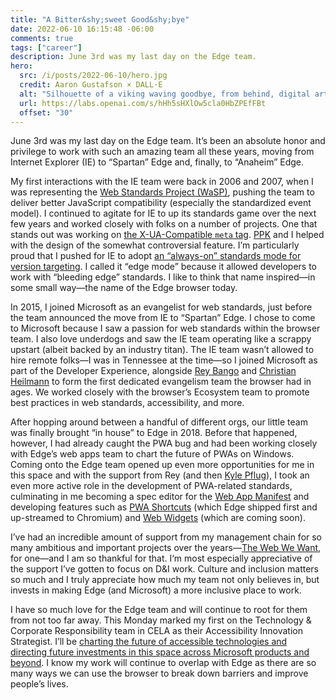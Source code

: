 ```yaml
---
title: "A Bitter&shy;sweet Good&shy;bye"
date: 2022-06-10 16:15:48 -06:00
comments: true
tags: ["career"]
description: June 3rd was my last day on the Edge team.
hero:
  src: /i/posts/2022-06-10/hero.jpg
  credit: Aaron Gustafson × DALL·E
  alt: "Silhouette of a viking waving goodbye, from behind, digital art"
  url: https://labs.openai.com/s/hHh5sHXlOw5cla0HbZPEfFBt
  offset: "30"
---
```


June 3rd was my last day on the Edge team. It’s been an absolute honor and privilege to work with such an amazing team all these years, moving from Internet Explorer (IE) to “Spartan” Edge and, finally, to “Anaheim” Edge.

<!-- more -->

My first interactions with the IE team were back in 2006 and 2007, when I was representing the [Web Standards Project (WaSP)](https://webstandards.org/), pushing the team to deliver better JavaScript compatibility (especially the standardized event model). I continued to agitate for IE to up its standards game over the next few years and worked closely with folks on a number of projects. One that stands out was working on [the X-UA-Compatible `meta` tag](https://docs.microsoft.com/en-us/openspecs/ie_standards/ms-iedoco/380e2488-f5eb-4457-a07a-0cb1b6e4b4b5). [PPK](https://quirksmode.org) and I helped with the design of the somewhat controversial feature. I’m particularly proud that I pushed for IE to adopt [an “always-on” standards mode for version targeting](https://alistapart.com/article/beyonddoctype/#section8). I called it “edge mode” because it allowed developers to work with “bleeding edge” standards. I like to think that name inspired—in some small way—the name of the Edge browser today.

In 2015, I joined Microsoft as an evangelist for web standards, just before the team announced the move from IE to “Spartan” Edge. I chose to come to Microsoft because I saw a passion for web standards within the browser team. I also love underdogs and saw the IE team operating like a scrappy upstart (albeit backed by an industry titan). The IE team wasn’t allowed to hire remote folks—I was in Tennessee at the time—so I joined Microsoft as part of the Developer Experience, alongside [Rey Bango](https://twitter.com/ReyBango) and [Christian Heilmann](https://twitter.com/codepo8/) to form the first dedicated evangelism team the browser had in ages. We worked closely with the browser’s Ecosystem team to promote best practices in web standards, accessibility, and more.

After hopping around between a handful of different orgs, our little team was finally brought “in house” to Edge in 2018. Before that happened, however, I had already caught the PWA bug and had been working closely with Edge’s web apps team to chart the future of PWAs on Windows. Coming onto the Edge team opened up even more opportunities for me in this space and with the support from Rey (and then [Kyle Pflug](https://twitter.com/kylealden)), I took an even more active role in the development of PWA-related standards, culminating in me becoming a spec editor for the [Web App Manifest](https://www.w3.org/TR/appmanifest/) and developing features such as [PWA Shortcuts](https://web.dev/app-shortcuts/) (which Edge shipped first and up-streamed to Chromium) and [Web Widgets](https://github.com/aarongustafson/pwa-widgets) (which are coming soon).

I’ve had an incredible amount of support from my management chain for so many ambitious and important projects over the years—[The Web We Want](https://webwewant.fyi), for one—and I am so thankful for that. I‘m most especially appreciative of the support I’ve gotten to focus on D&I work. Culture and inclusion matters so much and I truly appreciate how much my team not only believes in, but invests in making Edge (and Microsoft) a more inclusive place to work.

I have so much love for the Edge team and will continue to root for them from not too far away. This Monday marked my first on the Technology & Corporate Responsibility team in CELA as their Accessibility Innovation Strategist. I’ll be [charting the future of accessible technologies and directing future investments in this space across Microsoft products and beyond](https://www.microsoft.com/en-us/ai/ai-for-accessibility). I know my work will continue to overlap with Edge as there are so many ways we can use the browser to break down barriers and improve people’s lives.
